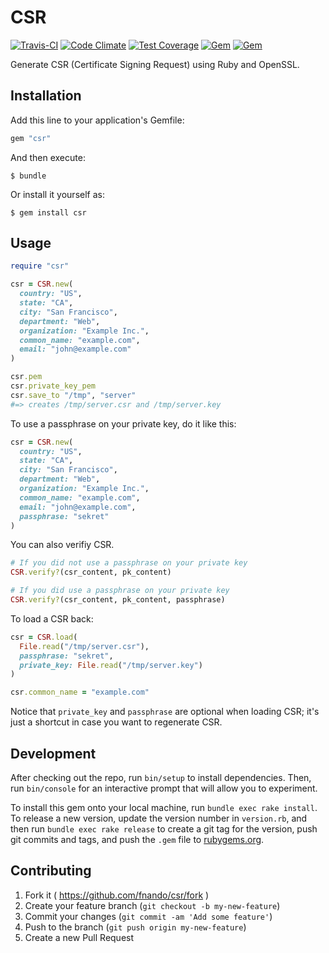 # CSR

[![Travis-CI](https://travis-ci.org/fnando/csr.svg)](https://travis-ci.org/fnando/csr)
[![Code Climate](https://codeclimate.com/github/fnando/csr/badges/gpa.svg)](https://codeclimate.com/github/fnando/csr)
[![Test Coverage](https://codeclimate.com/github/fnando/csr/badges/coverage.svg)](https://codeclimate.com/github/fnando/csr/coverage)
[![Gem](https://img.shields.io/gem/v/csr.svg)](https://rubygems.org/gems/csr)
[![Gem](https://img.shields.io/gem/dt/csr.svg)](https://rubygems.org/gems/csr)

Generate CSR (Certificate Signing Request) using Ruby and OpenSSL.

## Installation

Add this line to your application's Gemfile:

```ruby
gem "csr"
```

And then execute:

    $ bundle

Or install it yourself as:

    $ gem install csr

## Usage

```ruby
require "csr"

csr = CSR.new(
  country: "US",
  state: "CA",
  city: "San Francisco",
  department: "Web",
  organization: "Example Inc.",
  common_name: "example.com",
  email: "john@example.com"
)

csr.pem
csr.private_key_pem
csr.save_to "/tmp", "server"
#=> creates /tmp/server.csr and /tmp/server.key
```

To use a passphrase on your private key, do it like this:

```ruby
csr = CSR.new(
  country: "US",
  state: "CA",
  city: "San Francisco",
  department: "Web",
  organization: "Example Inc.",
  common_name: "example.com",
  email: "john@example.com",
  passphrase: "sekret"
)
```

You can also verifiy CSR.

```ruby
# If you did not use a passphrase on your private key
CSR.verify?(csr_content, pk_content)

# If you did use a passphrase on your private key
CSR.verify?(csr_content, pk_content, passphrase)
```

To load a CSR back:

```ruby
csr = CSR.load(
  File.read("/tmp/server.csr"),
  passphrase: "sekret",
  private_key: File.read("/tmp/server.key")
)

csr.common_name = "example.com"
```

Notice that `private_key` and `passphrase` are optional when loading CSR; it's
just a shortcut in case you want to regenerate CSR.

## Development

After checking out the repo, run `bin/setup` to install dependencies. Then, run
`bin/console` for an interactive prompt that will allow you to experiment.

To install this gem onto your local machine, run `bundle exec rake install`. To
release a new version, update the version number in `version.rb`, and then run
`bundle exec rake release` to create a git tag for the version, push git commits
and tags, and push the `.gem` file to [rubygems.org](https://rubygems.org).

## Contributing

1. Fork it ( https://github.com/fnando/csr/fork )
2. Create your feature branch (`git checkout -b my-new-feature`)
3. Commit your changes (`git commit -am 'Add some feature'`)
4. Push to the branch (`git push origin my-new-feature`)
5. Create a new Pull Request

